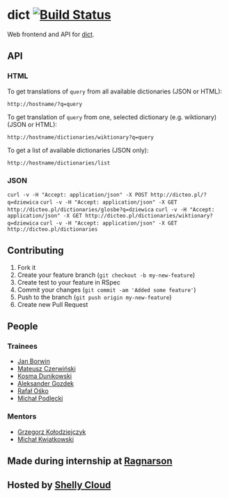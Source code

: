 # dict [![Build Status](https://secure.travis-ci.org/Ragnarson/dict-app.png?branch=master)](http://travis-ci.org/Ragnarson/dict-app)
Web frontend and API for [dict](http://dicteo.pl/).

## API
### HTML
To get translations of `query` from all available dictionaries (JSON or HTML):

    http://hostname/?q=query

To get translation of `query` from one, selected dictionary (e.g. wiktionary) (JSON or HTML):

    http://hostname/dictionaries/wiktionary?q=query

To get a list of available dictionaries (JSON only):

    http://hostname/dictionaries/list

### JSON
`curl -v -H "Accept: application/json" -X POST http://dicteo.pl/?q=dziewica`
`curl -v -H "Accept: application/json" -X GET http://dicteo.pl/dictionaries/glosbe?q=dziewica`
`curl -v -H "Accept: application/json" -X GET http://dicteo.pl/dictionaries/wiktionary?q=dziewica`
`curl -v -H "Accept: application/json" -X GET http://dicteo.pl/dictionaries`

## Contributing

1. Fork it
2. Create your feature branch (`git checkout -b my-new-feature`)
3. Create test to your feature in RSpec
4. Commit your changes (`git commit -am 'Added some feature'`)
5. Push to the branch (`git push origin my-new-feature`)
6. Create new Pull Request

## People

### Trainees
- [Jan Borwin](https://github.com/janiuuuu)
- [Mateusz Czerwiński](https://github.com/mrfustrr)
- [Kosma Dunikowski](https://github.com/kdunee)
- [Aleksander Gozdek](https://github.com/alexgozdek)
- [Rafał Ośko](https://github.com/rekosko)
- [Michał Podlecki](https://github.com/michalpodlecki)

### Mentors
- [Grzegorz Kołodziejczyk](https://github.com/grk)
- [Michał Kwiatkowski](https://github.com/mkwiatkowski)

## Made during internship at [Ragnarson](http://ragnarson.com/)

## Hosted by [Shelly Cloud](https://shellycloud.com/)
